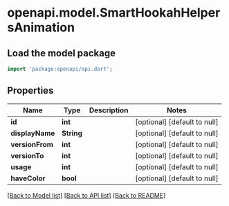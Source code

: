 # openapi.model.SmartHookahHelpersAnimation

## Load the model package
```dart
import 'package:openapi/api.dart';
```

## Properties
Name | Type | Description | Notes
------------ | ------------- | ------------- | -------------
**id** | **int** |  | [optional] [default to null]
**displayName** | **String** |  | [optional] [default to null]
**versionFrom** | **int** |  | [optional] [default to null]
**versionTo** | **int** |  | [optional] [default to null]
**usage** | **int** |  | [optional] [default to null]
**haveColor** | **bool** |  | [optional] [default to null]

[[Back to Model list]](../README.md#documentation-for-models) [[Back to API list]](../README.md#documentation-for-api-endpoints) [[Back to README]](../README.md)


